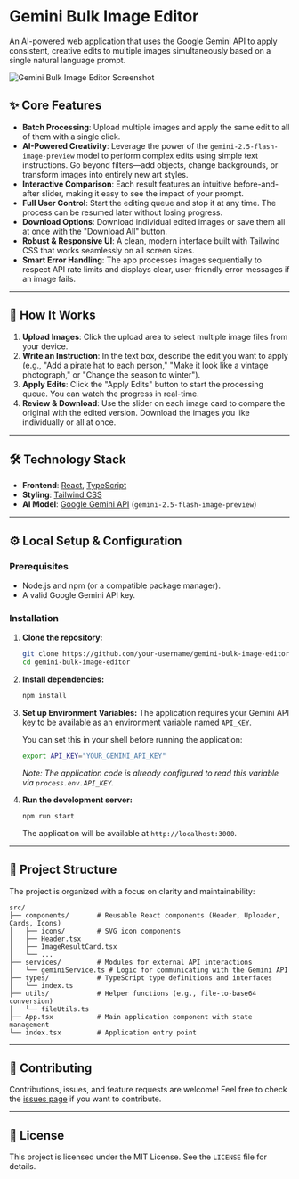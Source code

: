 # Gemini Bulk Image Editor

An AI-powered web application that uses the Google Gemini API to apply consistent, creative edits to multiple images simultaneously based on a single natural language prompt.

![Gemini Bulk Image Editor Screenshot](https://storage.googleapis.com/aistudio-project-images/2e9a2249-5f25-4c62-bb44-672ceb5860d5.png)

## ✨ Core Features

*   **Batch Processing**: Upload multiple images and apply the same edit to all of them with a single click.
*   **AI-Powered Creativity**: Leverage the power of the `gemini-2.5-flash-image-preview` model to perform complex edits using simple text instructions. Go beyond filters—add objects, change backgrounds, or transform images into entirely new art styles.
*   **Interactive Comparison**: Each result features an intuitive before-and-after slider, making it easy to see the impact of your prompt.
*   **Full User Control**: Start the editing queue and stop it at any time. The process can be resumed later without losing progress.
*   **Download Options**: Download individual edited images or save them all at once with the "Download All" button.
*   **Robust & Responsive UI**: A clean, modern interface built with Tailwind CSS that works seamlessly on all screen sizes.
*   **Smart Error Handling**: The app processes images sequentially to respect API rate limits and displays clear, user-friendly error messages if an image fails.

---

## 🚀 How It Works

1.  **Upload Images**: Click the upload area to select multiple image files from your device.
2.  **Write an Instruction**: In the text box, describe the edit you want to apply (e.g., "Add a pirate hat to each person," "Make it look like a vintage photograph," or "Change the season to winter").
3.  **Apply Edits**: Click the "Apply Edits" button to start the processing queue. You can watch the progress in real-time.
4.  **Review & Download**: Use the slider on each image card to compare the original with the edited version. Download the images you like individually or all at once.

---

## 🛠️ Technology Stack

*   **Frontend**: [React](https://reactjs.org/), [TypeScript](https://www.typescriptlang.org/)
*   **Styling**: [Tailwind CSS](https://tailwindcss.com/)
*   **AI Model**: [Google Gemini API](https://ai.google.dev/) (`gemini-2.5-flash-image-preview`)

---

## ⚙️ Local Setup & Configuration

### Prerequisites

*   Node.js and npm (or a compatible package manager).
*   A valid Google Gemini API key.

### Installation

1.  **Clone the repository:**
    ```bash
    git clone https://github.com/your-username/gemini-bulk-image-editor.git
    cd gemini-bulk-image-editor
    ```

2.  **Install dependencies:**
    ```bash
    npm install
    ```

3.  **Set up Environment Variables:**
    The application requires your Gemini API key to be available as an environment variable named `API_KEY`.

    You can set this in your shell before running the application:
    ```bash
    export API_KEY="YOUR_GEMINI_API_KEY"
    ```
    *Note: The application code is already configured to read this variable via `process.env.API_KEY`.*

4.  **Run the development server:**
    ```bash
    npm run start
    ```
    The application will be available at `http://localhost:3000`.

---

## 📂 Project Structure

The project is organized with a focus on clarity and maintainability:

```
src/
├── components/       # Reusable React components (Header, Uploader, Cards, Icons)
│   ├── icons/        # SVG icon components
│   ├── Header.tsx
│   ├── ImageResultCard.tsx
│   └── ...
├── services/         # Modules for external API interactions
│   └── geminiService.ts # Logic for communicating with the Gemini API
├── types/            # TypeScript type definitions and interfaces
│   └── index.ts
├── utils/            # Helper functions (e.g., file-to-base64 conversion)
│   └── fileUtils.ts
├── App.tsx           # Main application component with state management
└── index.tsx         # Application entry point
```

---

## 🤝 Contributing

Contributions, issues, and feature requests are welcome! Feel free to check the [issues page](https://github.com/your-username/gemini-bulk-image-editor/issues) if you want to contribute.

---

## 📄 License

This project is licensed under the MIT License. See the `LICENSE` file for details.
